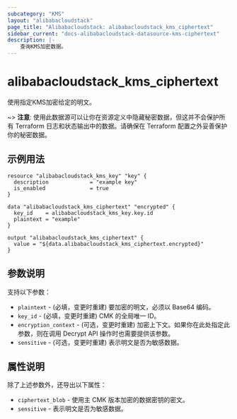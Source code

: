 ```yaml
---
subcategory: "KMS"
layout: "alibabacloudstack"
page_title: "Alibabacloudstack: alibabacloudstack_kms_ciphertext"
sidebar_current: "docs-alibabacloudstack-datasource-kms-ciphertext"
description: |-
    查询KMS加密数据。
---
```


# alibabacloudstack_kms_ciphertext

使用指定KMS加密给定的明文。 

~> **注意**: 使用此数据源可以让你在资源定义中隐藏秘密数据，但这并不会保护所有 Terraform 日志和状态输出中的数据。请确保在 Terraform 配置之外妥善保护你的秘密数据。

## 示例用法

```
resource "alibabacloudstack_kms_key" "key" {
  description             = "example key"
  is_enabled              = true
}

data "alibabacloudstack_kms_ciphertext" "encrypted" {
  key_id    = alibabacloudstack_kms_key.key.id
  plaintext = "example"
}

output "alibabacloudstack_kms_ciphertext" {
  value = "${data.alibabacloudstack_kms_ciphertext.encrypted}"
}
```

## 参数说明

支持以下参数：

* `plaintext` - (必填，变更时重建) 要加密的明文，必须以 Base64 编码。
* `key_id` - (必填，变更时重建) CMK 的全局唯一 ID。
* `encryption_context` - (可选，变更时重建) 加密上下文。如果你在此处指定此参数，则在调用 Decrypt API 操作时也需要提供该参数。
* `sensitive` - (可选，变更时重建) 表示明文是否为敏感数据。

## 属性说明

除了上述参数外，还导出以下属性：

* `ciphertext_blob` - 使用主 CMK 版本加密的数据密钥的密文。
* `sensitive` - 表示明文是否为敏感数据。